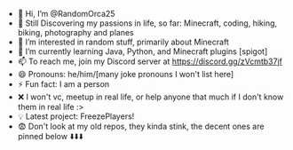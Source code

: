 - 👋 Hi, I’m @RandomOrca25
- 🚶 Still Discovering my passions in life, so far: Minecraft, coding, hiking, biking, photography and planes
- 👀 I’m interested in random stuff, primarily about Minecraft
- 🌱 I’m currently learning Java, Python, and Minecraft plugins [spigot]
- 📫 To reach me, join my Discord server at https://discord.gg/zVcmtb37jf
- 😄 Pronouns: he/him/[many joke pronouns I won't list here]
- ⚡ Fun fact: I am a person
- ❌ I won't vc, meetup in real life, or help anyone that much if I don't know them in real life :>
- 💡 Latest project: FreezePlayers!
- 😨 Don't look at my old repos, they kinda stink, the decent ones are pinned below ⬇️⬇️⬇️ 
